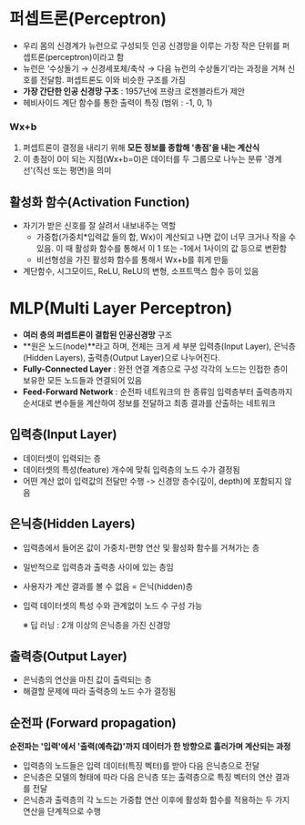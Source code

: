 # 퍼셉트론(Perceptron)

- 우리 몸의 신경계가 뉴런으로 구성되듯 인공 신경망을 이루는 가장 작은 단위를 퍼셉트론(perceptron)이라고 함
- 뉴런은 ‘수상돌기 → 신경세포체/축삭 → 다음 뉴런의 수상돌기’라는 과정을 거쳐 신호를 전달함. 퍼셉트론도 이와 비슷한 구조를 가짐
- **가장 간단한 인공 신경망 구조** : 1957년에 프랑크 로젠블라트가 제안
- 헤비사이드 계단 함수를 통한 출력이 특징 (범위 : -1, 0, 1)


### Wx+b

1. 퍼셉트론이 결정을 내리기 위해 **모든 정보를 종합해 '총점'을 내는 계산식**
2. 이 총점이 0이 되는 지점(Wx+b=0)은 데이터를 두 그룹으로 나누는 분류 '경계선'(직선 또는 평면)을 의미


## 활성화 함수(Activation Function)

- 자기가 받은 신호를 잘 살려서 내보내주는 역할
    - 가중합(가중치*입력값 들의 합, Wx)이 계산되고 나면 값이 너무 크거나 작을 수 있음. 이 때 활성화 함수를 통해서 이 1 또는 -1에서 1사이의 값 등으로 변환함
    - 비선형성을 가진 활성화 함수를 통해서 Wx+b를 휘게 만듦
- 계단함수, 시그모이드, ReLU, ReLU의 변형, 소프트맥스 함수 등이 있음









# MLP(Multi Layer Perceptron)

- **여러 층의 퍼셉트론이 결합된 인공신경망** 구조
- **원은 노드(node)**라고 하며, 전체는 크게 세 부분
입력층(Input Layer), 은닉층(Hidden Layers), 출력층(Output Layer)으로 나누어진다.
- **Fully-Connected Layer** : 완전 연결 계층으로 구성
각각의 노드는 인접한 층이 보유한 모든 노드들과 연결되어 있음
- **Feed-Forward Network** : 순전파 네트워크의 한 종류임
입력층부터 출력층까지 순서대로 변수들을 계산하여 정보를 전달하고 최종 결과를
산출하는 네트워크


## 입력층(Input Layer)

- 데이터셋이 입력되는 층
- 데이터셋의 특성(feature) 개수에 맞춰 입력층의 노드 수가 결정됨
- 어떤 계산 없이 입력값의 전달만 수행 -> 신경망 층수(깊이, depth)에 포함되지 않음

## 은닉층(Hidden Layers)

- 입력층에서 들어온 값이 가중치-편향 연산 및 활성화 함수를 거쳐가는 층
- 일반적으로 입력층과 출력층 사이에 있는 층임
- 사용자가 계산 결과를 볼 수 없음 = 은닉(hidden)층
- 입력 데이터셋의 특성 수와 관계없이 노드 수 구성 가능
    
    ※ 딥 러닝 : 2개 이상의 은닉층을 가진 신경망

## 출력층(Output Layer)

- 은닉층의 연산을 마친 값이 출력되는 층
- 해결할 문제에 따라 출력층의 노드 수가 결정됨

## 순전파 (Forward propagation)

 **순전파는 '입력'에서 '출력(예측값)'까지 데이터가 한 방향으로 흘러가며 계산되는 과정**

- 입력층의 노드들은 입력 데이터(특징 벡터)를 받아 다음 은닉층으로 전달
- 은닉층은 모델의 형태에 따라 다음 은닉층 또는 출력층으로 특징 벡터의 연산 결과를 전달
- 은닉층과 출력층의 각 노드는 가중합 연산 이후에 활성화 함수를 적용하는 두 가지 연산을 단계적으로 수행
